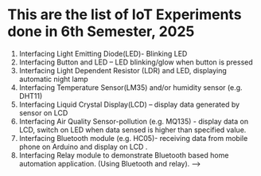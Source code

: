 # This are the list of IoT Experiments done in 6th Semester, 2025

1. Interfacing Light Emitting Diode(LED)- Blinking LED
2. Interfacing Button and LED – LED blinking/glow when button is pressed
3. Interfacing Light Dependent Resistor (LDR) and LED, displaying automatic night lamp
4. Interfacing Temperature Sensor(LM35) and/or humidity sensor (e.g. DHT11)
5. Interfacing Liquid Crystal Display(LCD) – display data generated by sensor on LCD
6. Interfacing Air Quality Sensor-pollution (e.g. MQ135) - display data on LCD, switch on LED when data sensed is higher than specified value.
7. Interfacing Bluetooth module (e.g. HC05)- receiving data from mobile phone on Arduino and display on LCD .
8. Interfacing Relay module to demonstrate Bluetooth based home automation application. (Using Bluetooth and relay). -->
